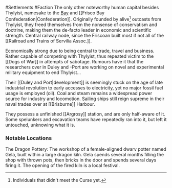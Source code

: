 #Settlements #Faction 
The only other noteworthy human capital besides Thylyist, namesake to the [Bay](Frisco%20Bay) and [[Frisco Bay Confederation|Confederation]].
Originally founded by alive[^1] outcasts from Thylyist, they freed themselves from the nonsense of conservatism and doctrine, making them the de-facto leader in economic and scientific strength. 
Central railway node, since the Friscoan built most if not all of the [[Railroad and Trains of Servilia Assoc.]].

Economically strong due to being central to trade, travel and business. Rather capable of competing with Thylyist, thus repeated victim to the [[Dogs of War]] in attempts of sabotage. 
Rumours have it that the researchers over in Duley and -Port are working on novel and experimental military equipment to end Thylyist...

Their [[Duley and Port|development]] is seemingly stuck on the age of late industrial revolution to early accesses to electricity, yet no major fossil fuel usage is employed (oil). Coal and steam remains a widespread power source for industry and locomotion. 
Sailing ships still reign supreme in their naval trades over at [[Brisburne]] Harbour. 

They possess a unfinished [[Argrosy]] station, and are only half-aware of it. Some spelunkers and excavation teams have repeatedly ran into it, but left it untouched, unknowing what it is. 

### Notable Locations
 The Dragon Pottery: The workshop of a female-aligned dwarv potter named Gela, built within a large dragon kiln. Gela spends several months filling the shop with thrown pots, then bricks in the door and spends several days firing it. The opening of the fired kiln is a local festival.

[^1]: Individuals that didn't meet the Curse yet.